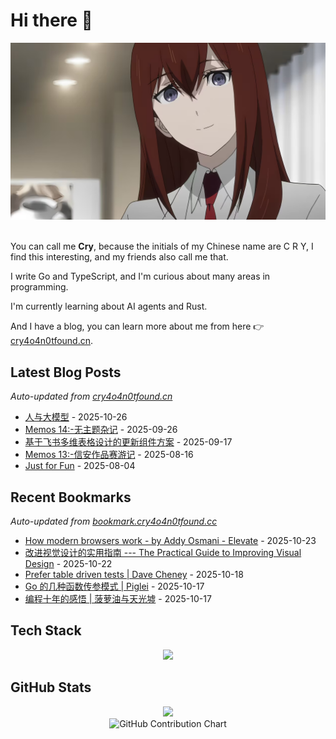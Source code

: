 # Hi there 👋

<div align="center">
  <img src="assets/Kurisu.PNG" alt="Kurisu" width="600">
</div>

<br>

You can call me **Cry**, because the initials of my Chinese name are C R Y, I find this interesting, and my friends also call me that.

I write Go and TypeScript, and I'm curious about many areas in programming.

I'm currently learning about AI agents and Rust.

And I have a blog, you can learn more about me from here 👉 [cry4o4n0tfound.cn](https://cry4o4n0tfound.cn).

## Latest Blog Posts

*Auto-updated from [cry4o4n0tfound.cn](https://cry4o4n0tfound.cn)*

- [人与大模型](https://cry4o4n0tfound.cn/blog/%E4%BA%BA%E4%B8%8E%E5%A4%A7%E6%A8%A1%E5%9E%8B) - 2025-10-26
- [Memos 14:-无主题杂记](https://cry4o4n0tfound.cn/blog/Memos%2014%3A-%E6%97%A0%E4%B8%BB%E9%A2%98%E6%9D%82%E8%AE%B0) - 2025-09-26
- [基于飞书多维表格设计的更新组件方案](https://cry4o4n0tfound.cn/blog/%E5%9F%BA%E4%BA%8E%E9%A3%9E%E4%B9%A6%E5%A4%9A%E7%BB%B4%E8%A1%A8%E6%A0%BC%E8%AE%BE%E8%AE%A1%E7%9A%84%E6%9B%B4%E6%96%B0%E7%BB%84%E4%BB%B6%E6%96%B9%E6%A1%88) - 2025-09-17
- [Memos 13:-信安作品赛游记](https://cry4o4n0tfound.cn/blog/Memos%2013%3A-%E4%BF%A1%E5%AE%89%E4%BD%9C%E5%93%81%E8%B5%9B%E6%B8%B8%E8%AE%B0) - 2025-08-16
- [Just for Fun](https://cry4o4n0tfound.cn/blog/Just%20for%20Fun) - 2025-08-04

## Recent Bookmarks

*Auto-updated from [bookmark.cry4o4n0tfound.cc](https://bookmark.cry4o4n0tfound.cc)*

- [How modern browsers work - by Addy Osmani - Elevate](https://addyo.substack.com/p/how-modern-browsers-work) - 2025-10-23
- [改进视觉设计的实用指南 --- The Practical Guide to Improving Visual Design](https://blog.designary.com/p/the-practical-guide-to-improving) - 2025-10-22
- [Prefer table driven tests | Dave Cheney](https://dave.cheney.net/2019/05/07/prefer-table-driven-tests) - 2025-10-18
- [Go 的几种函数传参模式 | Piglei](https://www.piglei.com/articles/go-func-argument-patterns/) - 2025-10-17
- [编程十年的感悟 | 菠萝油与天光墟](https://ramsayleung.github.io/zh/post/2024/%E7%BC%96%E7%A8%8B%E5%8D%81%E5%B9%B4%E7%9A%84%E6%84%9F%E6%82%9F/) - 2025-10-17

## Tech Stack

<p align="center">
  <img src="https://skillicons.dev/icons?i=go,ts,rust" />
</p>

## GitHub Stats

<div align="center">
  <img height="180em" src="https://github-readme-stats.vercel.app/api/top-langs/?username=cry0404&layout=compact&theme=tokyonight&hide_border=true&bg_color=0D1117&title_color=00D9FF&text_color=C9D1D9&langs_count=8"/>
</div>

<div align="center">
  <img src="https://ghchart.rshah.org/00D9FF/cry0404" alt="GitHub Contribution Chart" />
</div>
